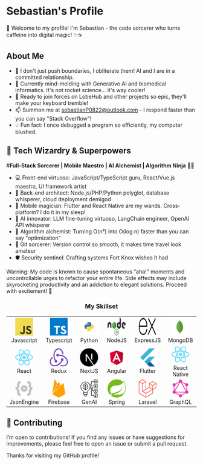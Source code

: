 # Sebastian's Profile
👋 Welcome to my profile! I'm Sebastian - the code sorcerer who turns caffeine into digital magic! ✨☕️
## About Me
- 🚀 I don't just push boundaries, I obliterate them! AI and I are in a committed relationship.
- 🧠 Currently mind-melding with Generative AI and biomedical informatics. It's not rocket science... it's way cooler!
- 🤝 Ready to join forces on LobeHub and other projects so epic, they'll make your keyboard tremble!
- 📫 Summon me at sebastianP0822@outlook.com - I respond faster than you can say "Stack Overflow"!
- 💡 Fun fact: I once debugged a program so efficiently, my computer blushed.

## 🚀 Tech Wizardry & Superpowers

#<b>Full-Stack Sorcerer | Mobile Maestro | AI Alchemist | Algorithm Ninja</b> 🧙‍♂️

- 💻 Front-end virtuoso: JavaScript/TypeScript guru, React/Vue.js maestro, UI framework artist
- 🔧 Back-end architect: Node.js/PHP/Python polyglot, database whisperer, cloud deployment demigod
- 📱 Mobile magician: Flutter and React Native are my wands. Cross-platform? I do it in my sleep!
- 🤖 AI innovator: LLM fine-tuning virtuoso, LangChain engineer, OpenAI API whisperer
- 🧠 Algorithm alchemist: Turning O(n²) into O(log n) faster than you can say "optimization"
- 🔄 Git sorcerer: Version control so smooth, it makes time travel look amateur
- 🛡️ Security sentinel: Crafting systems Fort Knox wishes it had

Warning: My code is known to cause spontaneous "aha!" moments and uncontrollable urges to refactor your entire life. Side effects may include skyrocketing productivity and an addiction to elegant solutions. Proceed with excitement! 🎉
  
<h3 align="center">My Skillset</h3>
<div align="center">
    <table align="center">
    <tr>
      <td align="center" width="96">
        <a href="https://developer.mozilla.org/en-US/docs/Web/JavaScript">
          <img src="./img/javascript.svg" width="48" height="48" alt="JavaScript" />
        </a>
        <br>Javascript
      </td>
      <td align="center" width="96">
        <a href="https://www.typescriptlang.org/">
          <img src="./img/typescript.svg" width="48" height="48" alt="TypeScript" />
        </a>
        <br>Typescript
      </td>    
      <td align="center" width="96">
        <a href="https://www.python.org/">
          <img src="./img/python.svg" width="48" height="48" alt="Python" />
        </a>
        <br>Python
      </td>
      <td align="center" width="96">
        <a href="https://nodejs.org/en">
          <img src="./img/nodejs.svg" width="48" height="48" alt="NodeJS" />
        </a>
        <br>NodeJS
      </td>
      <td align="center" width="96">
        <a href="https://expressjs.com/">
          <img src="./img/expressjs.svg" width="48" height="48" alt="ExpressJS" />
        </a>
        <br>ExpressJS
      </td>
      <td align="center" width="96">
        <a href="https://www.mongodb.com/">
          <img src="./img/mongodb.svg" width="48" height="48" alt="MongoDB" />
        </a>
        <br>MongoDB
      </td>
    </tr>
    <tr>
      <td align="center" width="96">
        <a href="https://react.dev/">
          <img src="./img/react.svg" width="48" height="48" alt="React" />
        </a>
        <br>React
      </td>
      <td align="center" width="96">
        <a href="https://redux.js.org/">
          <img src="./img/redux.svg" width="48" height="48" alt="Redux" />
        </a>
        <br>Redux
      </td>
      <td align="center" width="96">
        <a href="https://nextjs.org/">
          <img src="./img/nextjs.svg" width="48" height="48" alt="NextJS" />
        </a>
        <br>NextJS
      </td>    
      <td align="center" width="96">
        <a href="https://angular.org/">
          <img src="./img/angular.svg" width="48" height="48" alt="Angular" />
        </a>
        <br>Angular
      </td>
      <td align="center" width="96">
        <a href="https://pub.dev/">
          <img src="./img/flutter.svg" width="48" height="48" alt="Flutter" />
        </a>
        <br>Flutter
      </td>
      <td align="center" width="96">
        <a href="https://reactnative.dev/">
          <img src="./img/react.svg" width="48" height="48" alt="React Native" />
        </a>
        <br>React Native
      </td>
    </tr>
    <tr>        
      <td align="center" width="96">
        <a href="https://www.npmjs.com/package/json-rules-engine">
          <img src="./img/json-engine.svg" width="48" height="48" alt="JsonEngine" />
        </a>
        <br>JsonEngine
      </td>
      <td align="center" width="96">
        <a href="https://console.firebase/">
          <img src="./img/firebase.svg" width="48" height="48" alt="Firebase" />
        </a>
        <br>Firebase
      </td>
      <td align="center" width="96">
        <a href="https://ai.google/discover/generativeai/">
          <img src="./img/gen-ai.svg" width="48" height="48" alt="GenAI" />
        </a>
        <br>GenAI
      </td>
      <td align="center" width="96">
        <a href="https://spring.io/">
          <img src="./img/spring.svg" width="48" height="48" alt="Spring" />
        </a>
        <br>Spring
      </td>
      <td align="center" width="96">
        <a href="https://laravel.com/">
          <img src="./img/laravel.svg" width="48" height="48" alt="Laravel" />
        </a>
        <br>Laravel
      </td>
      <td align="center" width="96">
        <a href="https://graphql.org/">
          <img src="./img/graphql.svg" width="48" height="48" alt="GraphQL" />
        </a>
        <br>GraphQL
      </td>
    </tr>
  </table>
</div>

## 🤝 Contributing

I’m open to contributions! If you find any issues or have suggestions for improvements, please feel free to open an issue or submit a pull request. 

Thanks for visiting my GitHub profile!
